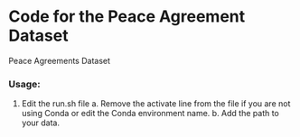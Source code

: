 # Code for the Peace Agreement Dataset
Peace Agreements Dataset

### Usage:

1. Edit the run.sh file
    a. Remove the activate line from the file if you are not using Conda or edit the Conda environment name.
    b. Add the path to your data.
